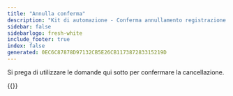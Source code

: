 ```yaml
---
title: "Annulla conferma"
description: "Kit di automazione - Conferma annullamento registrazione orario d'ufficio"
sidebar: false
sidebarlogo: fresh-white
include_footer: true
index: false
generated: 0EC6C87878D97132CB5E26CB117387283315219D
---
```


Si prega di utilizzare le domande qui sotto per confermare la cancellazione.

{{<questions name="/content/it/office-hours/unregister-confirm.json" completed="Grazie per aver completato la conferma di annullamento della registrazione" showNavigationButtons="false" locale="it">}}
